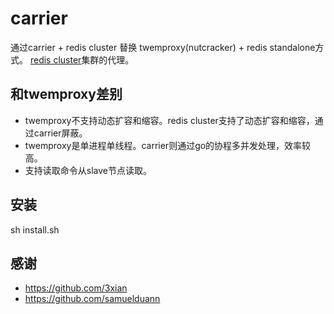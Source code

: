 # carrier

通过carrier + redis cluster 替换 twemproxy(nutcracker) + redis standalone方式。
[redis cluster](http://redis.io/topics/cluster-tutorial)集群的代理。


## 和twemproxy差别
+ twemproxy不支持动态扩容和缩容。redis cluster支持了动态扩容和缩容，通过carrier屏蔽。
+ twemproxy是单进程单线程。carrier则通过go的协程多并发处理，效率较高。
+ 支持读取命令从slave节点读取。

## 安装
sh install.sh

## 感谢
+ https://github.com/3xian
+ https://github.com/samuelduann
